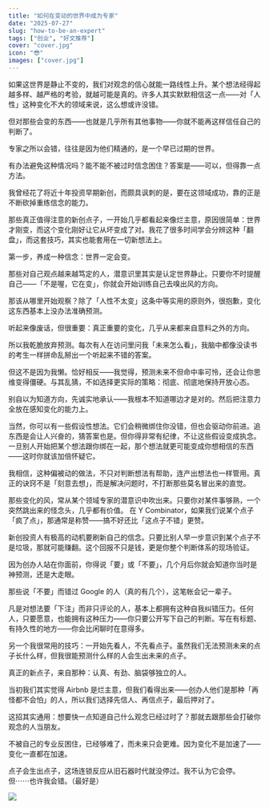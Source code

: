 ```yaml
---
title: "如何在变动的世界中成为专家"
date: "2025-07-27"
slug: "how-to-be-an-expert"
tags: ["创业", "好文推荐"]
cover: "cover.jpg"
icon: "😎"
images: ["cover.jpg"]
---
```

如果这世界是静止不变的，我们对观念的信心就能一路线性上升。某个想法经得起越多样、越严格的考验，就越可能是真的。许多人其实默默相信这一点——对「人性」这种变化不大的领域来说，这么想或许没错。



但对那些会变的东西——也就是几乎所有其他事物——你就不能再这样信任自己的判断了。



专家之所以会错，往往是因为他们精通的，是一个早已过期的世界。



有办法避免这种情况吗？能不能不被过时信念困住？答案是——可以，但得靠一点方法。



我曾经花了将近十年投资早期新创，而颇具讽刺的是，要在这领域成功，靠的正是不断砍掉重练信念的能力。



那些真正值得注意的新创点子，一开始几乎都看起来像烂主意，原因很简单：世界才刚变，而这个变化刚好让它从坏变成了对。我花了很多时间学会分辨这种「翻盘」，而这套技巧，其实也能套用在一切新想法上。



第一步，养成一种信念：世界一定会变。



那些对自己观点越来越笃定的人，潜意识里其实是认定世界静止。只要你不时提醒自己——「不是喔，它在变」，你就会开始训练自己去嗅出风的方向。



那该从哪里开始观察？除了「人性不太变」这条中等实用的原则外，很抱歉，变化这东西基本上没办法准确预测。



听起来像废话，但很重要：真正重要的变化，几乎从来都来自意料之外的方向。



所以我乾脆放弃预测。每次有人在访问里问我「未来怎么看」，我脑中都像没读书的考生一样拼命乱掰出一个听起来不错的答案。



但这不是因为我懒。恰好相反——我觉得，预测未来不但命中率可怜，还会让你思维变得僵硬。与其乱猜，不如选择更实际的策略：彻底、彻底地保持开放心态。



别自以为知道方向，先诚实地承认——我根本不知道哪边才是对的。然后把注意力全放在感知变化的能力上。



当然，你可以有一些假设性想法。它们会稍微绑住你没错，但也会驱动你前进。追东西是会让人兴奋的，猜答案也是。但你得非常有纪律，不让这些假设变成执念。
一旦别人开始把某个想法跟你绑在一起，那个想法就更可能变成你想相信的东西——这时你就该加倍怀疑它。



我相信，这种偏被动的做法，不只对判断想法有帮助，连产出想法也一样管用。真正的诀窍不是「刻意去想」，而是解决问题时，不打断那些莫名冒出来的直觉。



那些变化的风，常从某个领域专家的潜意识中吹出来。只要你对某件事够熟，一个突然跳出来的怪念头，几乎都有价值。
在 Y Combinator，如果我们说某个点子「疯了点」，那通常是称赞——搞不好还比「这点子不错」更赞。



新创投资人有极高的动机要刷新自己的信念。只要比别人早一步意识到某个点子不是垃圾，那就可能赚翻。这个回报不只是钱，更是你整个判断体系的现场验证。



因为创办人站在你面前，你得说「要」或「不要」，几个月后你就会知道你当时是神预测，还是大走眼。



那些说「不要」而错过 Google 的人（真的有几个），这笔帐会记一辈子。



凡是对想法要「下注」而非只评论的人，基本上都拥有这种自我纠错压力。任何人，只要愿意，也能拥有这种压力——你只要公开写下自己的判断。写在有标题、有持久性的地方——你会比闲聊时在意得多。



另一个我很常用的技巧：一开始先看人，不先看点子。虽然我们无法预测未来的点子长什么样，但我很能预测什么样的人会生出未来的点子。



真正的新点子，来自那种：认真、有劲、脑袋够独立的人。



当初我们其实觉得 Airbnb 是烂主意，但我们看得出来——创办人他们是那种「再怪都不会怕」的人，所以我们选择先信人、再信点子，最后押对了。



这招其实通用：想要快一点知道自己什么观念已经过时了？那就去跟那些会打破你观念的人当朋友。



不被自己的专业反困住，已经够难了，而未来只会更难。因为变化不是加速了——变化一直都在加速。



点子会生出点子，这场连锁反应从旧石器时代就没停过。我不认为它会停。
但⋯⋯也许我会错。（最好是）




![](https://prod-files-secure.s3.us-west-2.amazonaws.com/112d0858-5090-4d34-a606-b75eb8d65fd2/46476355-9cf3-4e99-9b7a-3531bc426380/1000202064.png?X-Amz-Algorithm=AWS4-HMAC-SHA256&X-Amz-Content-Sha256=UNSIGNED-PAYLOAD&X-Amz-Credential=ASIAZI2LB466T5JMHDVC%2F20250825%2Fus-west-2%2Fs3%2Faws4_request&X-Amz-Date=20250825T105106Z&X-Amz-Expires=3600&X-Amz-Security-Token=IQoJb3JpZ2luX2VjEAEaCXVzLXdlc3QtMiJIMEYCIQCzm%2Fpc%2FE7JU7ZV%2BOBphkS%2BsZfGg675J5A8muUspmlO8gIhAPT1DnYysdzPZXnbgtUdx1AifaH9EjIyx20loI0LXIPtKv8DCFoQABoMNjM3NDIzMTgzODA1Igz355JosxWDvjCmzmAq3AOR5%2FkdbOYsvqneXazlyVc8CIijE78z68ALOjxTkSi7xc%2BkdRaJvUHx8OQea5efW78Vs9IocRUq3aQkYXfoSuuVYriTZN43MouizI8zraxttJROqAhtrvJer8x9j%2FQRbdZNUSnQeCDUfq7mG6Q%2FiMy4HiPxUjxLMPVyld8puGmpT2g7lk5Ekrvo4myIK%2Bh0uSi%2F11vg4C1AOmAwFsXR6VLfaPXUCqX6h0fGeXbMC%2BAsAlPN1tLcoAVIcAK8s8MVdpogtVVUTn0amG7irmVyI8iLvKCMUBbccPWGWmy%2BFwX8zT8OfVRe3r1BFW9Sca1sqFF95pmDoQjnHB5Wi%2FxWVfOsHj%2B2fF%2Bfy6pOMGaXgFt4gViEUsT7X8vg%2FKFzFRCGh%2FyDJ09LwYayfc9LECeUcW6JMmxmRQvWi5Qj8no3TDIZcwLXYHvlXDniTVDtDREwokmVrX9WQ7yO43ctUj2EFEsw0pyCJ%2B%2BIFH9QjFuiPOdoWT8Ks7Xdk8g5%2BFdSMV%2F7hS7Q87vnj%2FcPoJYyOikVnH8LLyHVpFNzyWyU4r8QQCrOjHNvDupU0%2FQbY91paj1uX8rQOXiLyEBR3ZJxVVeki%2FEYqhITr%2B%2B5bFOGcpyPDozwN%2B0xR6Rwo6li8VJg6DDBv7DFBjqkAa%2BspkSrSctzHAtMF43IhTGourvylg4J5cm8guXcmBppQYdiVYVqY1Mj%2Bnw%2B1zCG8GkV8YLUHfrqsEdityD4SG151PoK61yKCO7uxIFUE3QH%2Fka6Kef2iRvsRlNaYtNoNj7i%2BR%2Bx0fc1rMHNy9JZFXPMLSSkdQZt%2FVG%2FozcOCPhgWqictD8xwD8A86N4hr0QUIbUO6pzY9Cu0X1dQ86HqUosyhVD&X-Amz-Signature=0af5645ab569c34175e784c2a7f26634949478f1957fa215e456d56a051c746e&X-Amz-SignedHeaders=host&x-amz-checksum-mode=ENABLED&x-id=GetObject)

